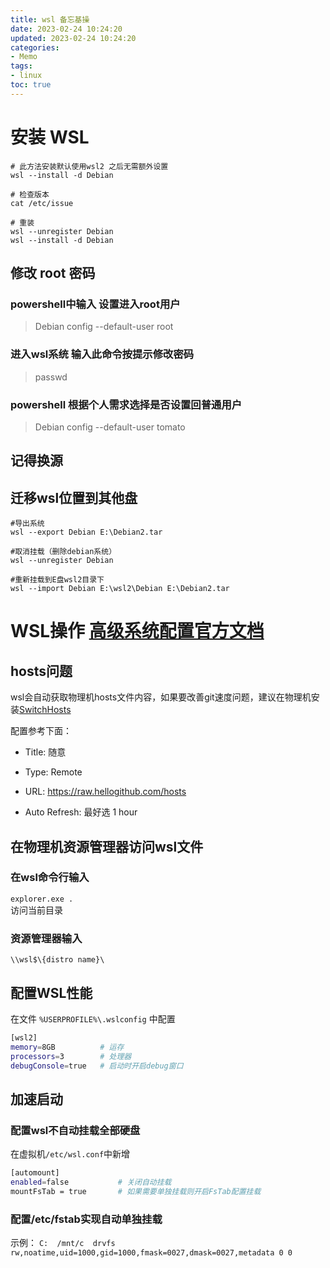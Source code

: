 ```yaml
---
title: wsl 备忘基操
date: 2023-02-24 10:24:20
updated: 2023-02-24 10:24:20
categories:
- Memo
tags:
- linux
toc: true
---
```

# 安装 WSL
```
# 此方法安装默认使用wsl2 之后无需额外设置
wsl --install -d Debian

# 检查版本
cat /etc/issue

# 重装
wsl --unregister Debian
wsl --install -d Debian
```
## 修改 root 密码
### powershell中输入 设置进入root用户
> Debian config --default-user root
### 进入wsl系统 输入此命令按提示修改密码
> passwd
### powershell 根据个人需求选择是否设置回普通用户
> Debian config --default-user tomato

## 记得换源

## 迁移wsl位置到其他盘
```
#导出系统
wsl --export Debian E:\Debian2.tar

#取消挂载（删除debian系统）
wsl --unregister Debian

#重新挂载到E盘wsl2目录下
wsl --import Debian E:\wsl2\Debian E:\Debian2.tar
```

# WSL操作 [高级系统配置官方文档](https://learn.microsoft.com/zh-cn/windows/wsl/wsl-config#wslconfig)
## hosts问题

wsl会自动获取物理机hosts文件内容，如果要改善git速度问题，建议在物理机安装[SwitchHosts](https://github.com/oldj/SwitchHosts)

配置参考下面：

- Title: 随意

- Type: Remote

- URL: https://raw.hellogithub.com/hosts

- Auto Refresh: 最好选 1 hour

## 在物理机资源管理器访问wsl文件
### 在wsl命令行输入
`explorer.exe .`  
访问当前目录
### 资源管理器输入
`\\wsl$\{distro name}\`

## 配置WSL性能
在文件 `%USERPROFILE%\.wslconfig` 中配置
```Bash
[wsl2]
memory=8GB          # 运存
processors=3        # 处理器
debugConsole=true   # 启动时开启debug窗口
```

## 加速启动

### 配置wsl不自动挂载全部硬盘

在虚拟机`/etc/wsl.conf`中新增
```Bash
[automount]
enabled=false           # 关闭自动挂载
mountFsTab = true       # 如果需要单独挂载则开启FsTab配置挂载
```

### 配置/etc/fstab实现自动单独挂载
示例：
`C:  /mnt/c  drvfs rw,noatime,uid=1000,gid=1000,fmask=0027,dmask=0027,metadata 0 0`